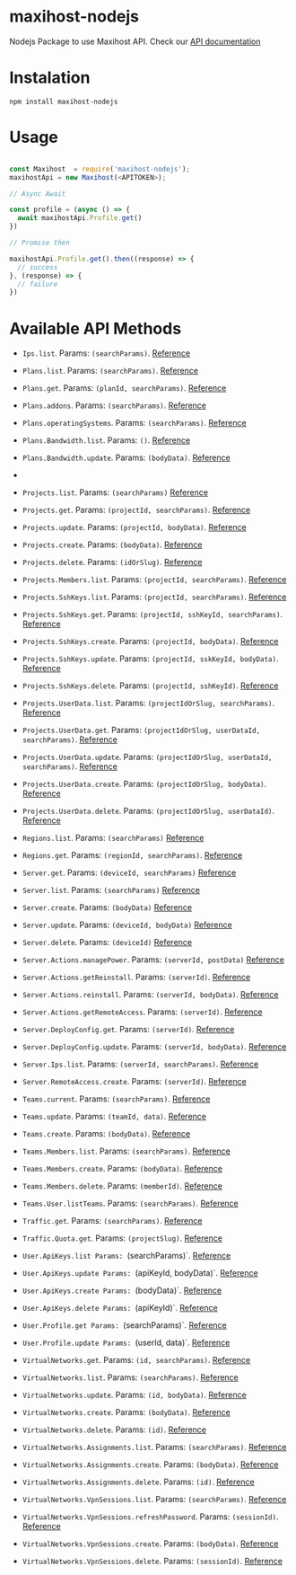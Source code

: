 # maxihost-nodejs

Nodejs Package to use Maxihost API. Check our [API documentation](https://developers.maxihost.com/v2.0/reference)

# Instalation

`npm install maxihost-nodejs`

# Usage

```javascript

const Maxihost  = require('maxihost-nodejs');
maxihostApi = new Maxihost(<APITOKEN>);

// Async Await

const profile = (async () => {
  await maxihostApi.Profile.get()
})

// Promise then

maxihostApi.Profile.get().then((response) => {
  // success
}, (response) => {
  // failure
})

```

# Available API Methods

- `Ips.list`. Params: `(searchParams)`. [Reference](https://docs.maxihost.com/reference/get-ips)

- `Plans.list`. Params: `(searchParams)`. [Reference](https://docs.maxihost.com/reference/get-plans)
- `Plans.get`. Params: `(planId, searchParams)`. [Reference](https://docs.maxihost.com/reference/get-plan)
- `Plans.addons`. Params: `(searchParams)`. [Reference]()
- `Plans.operatingSystems`. Params: `(searchParams)`. [Reference](https://docs.maxihost.com/reference/get-plans-operating-system^)

- `Plans.Bandwidth.list`. Params: `()`. [Reference](https://docs.maxihost.com/reference/get-plans-bandwidth)
- `Plans.Bandwidth.update`. Params: `(bodyData)`. [Reference](https://docs.maxihost.com/reference/update-plans-bandwidth)
- 
- `Projects.list`. Params: `(searchParams)` [Reference](https://docs.maxihost.com/reference/get-projects)
- `Projects.get`. Params: `(projectId, searchParams)`. [Reference](https://docs.maxihost.com/reference/get-project)
- `Projects.update`. Params: `(projectId, bodyData)`. [Reference](https://docs.maxihost.com/reference/update-project)
- `Projects.create`. Params: `(bodyData)`. [Reference](https://docs.maxihost.com/reference/create-project)
- `Projects.delete`. Params: `(idOrSlug)`. [Reference](https://docs.maxihost.com/reference/delete-project)

- `Projects.Members.list`. Params: `(projectId, searchParams)`. [Reference](https://docs.maxihost.com/reference/get-team-members)

- `Projects.SshKeys.list`. Params: `(projectId, searchParams)`. [Reference](https://docs.maxihost.com/reference/get-project-ssh-key)
- `Projects.SshKeys.get`. Params: `(projectId, sshKeyId, searchParams)`. [Reference](https://docs.maxihost.com/reference/get-project-ssh-key)
- `Projects.SshKeys.create`. Params: `(projectId, bodyData)`. [Reference](https://docs.maxihost.com/reference/post-project-ssh-key)
- `Projects.SshKeys.update`. Params: `(projectId, sskKeyId, bodyData)`. [Reference](https://docs.maxihost.com/reference/put-project-ssh-key)
- `Projects.SshKeys.delete`. Params: `(projectId, sshKeyId)`. [Reference](https://docs.maxihost.com/reference/delete-project-ssh-key)

- `Projects.UserData.list`. Params: `(projectIdOrSlug, searchParams)`. [Reference](https://docs.maxihost.com/reference/get-project-users-data)
- `Projects.UserData.get`. Params: `(projectIdOrSlug, userDataId, searchParams)`. [Reference]()
- `Projects.UserData.update`. Params: `(projectIdOrSlug, userDataId, searchParams)`. [Reference]()
- `Projects.UserData.create`. Params: `(projectIdOrSlug, bodyData)`. [Reference]()
- `Projects.UserData.delete`. Params: `(projectIdOrSlug, userDataId)`. [Reference]()

- `Regions.list`. Params: `(searchParams)` [Reference]()
- `Regions.get`. Params: `(regionId, searchParams)`. [Reference]()

- `Server.get`. Params: `(deviceId, searchParams)` [Reference]()
- `Server.list`. Params: `(searchParams)` [Reference]()
- `Server.create`. Params: `(bodyData)` [Reference]()
- `Server.update`. Params: `(deviceId, bodyData)` [Reference]()
- `Server.delete`. Params: `(deviceId)` [Reference]()

- `Server.Actions.managePower`. Params: `(serverId, postData)` [Reference]()
- `Server.Actions.getReinstall`. Params: `(serverId)`. [Reference]()
- `Server.Actions.reinstall`. Params: `(serverId, bodyData)`. [Reference]()
- `Server.Actions.getRemoteAccess`. Params: `(serverId)`. [Reference]()

- `Server.DeployConfig.get`. Params: `(serverId)`. [Reference]()
- `Server.DeployConfig.update`. Params: `(serverId, bodyData)`. [Reference]()

- `Server.Ips.list`. Params: `(serverId, searchParams)`. [Reference]()

- `Server.RemoteAccess.create`. Params: `(serverId)`. [Reference]()

- `Teams.current`. Params: `(searchParams)`. [Reference]()
- `Teams.update`. Params: `(teamId, data)`. [Reference]()
- `Teams.create`. Params: `(bodyData)`. [Reference]()

- `Teams.Members.list`. Params: `(searchParams)`. [Reference]()
- `Teams.Members.create`. Params: `(bodyData)`. [Reference]()
- `Teams.Members.delete`. Params: `(memberId)`. [Reference]()

- `Teams.User.listTeams`. Params: `(searchParams)`. [Reference]()

- `Traffic.get`. Params: `(searchParams)`. [Reference]()
 
- `Traffic.Quota.get`. Params: `(projectSlug)`. [Reference]()

- `User.ApiKeys.list Params: `(searchParams)`. [Reference]()
- `User.ApiKeys.update Params: `(apiKeyId, bodyData)`. [Reference]()
- `User.ApiKeys.create Params: `(bodyData)`. [Reference]()
- `User.ApiKeys.delete Params: `(apiKeyId)`. [Reference]()

- `User.Profile.get Params: `(searchParams)`. [Reference]()
- `User.Profile.update Params: `(userId, data)`. [Reference]()

- `VirtualNetworks.get`. Params: `(id, searchParams)`. [Reference]()
- `VirtualNetworks.list`. Params: `(searchParams)`. [Reference]()
- `VirtualNetworks.update`. Params: `(id, bodyData)`. [Reference]()
- `VirtualNetworks.create`. Params: `(bodyData)`. [Reference]()
- `VirtualNetworks.delete`. Params: `(id)`. [Reference]()

- `VirtualNetworks.Assignments.list`. Params: `(searchParams)`. [Reference]()
- `VirtualNetworks.Assignments.create`. Params: `(bodyData)`. [Reference]()
- `VirtualNetworks.Assignments.delete`. Params: `(id)`. [Reference]()

- `VirtualNetworks.VpnSessions.list`. Params: `(searchParams)`. [Reference]()
- `VirtualNetworks.VpnSessions.refreshPassword`. Params: `(sessionId)`. [Reference]()
- `VirtualNetworks.VpnSessions.create`. Params: `(bodyData)`. [Reference]()
- `VirtualNetworks.VpnSessions.delete`. Params: `(sessionId)`. [Reference]()


